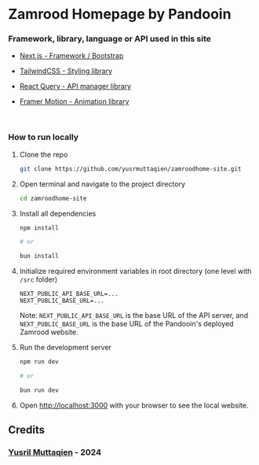 <br/>

# Zamrood Homepage by Pandooin

### Framework, library, language or API used in this site

- [Next.js - Framework / Bootstrap](https://nextjs.org)

- [TailwindCSS - Styling library](https://tailwindcss.com)

- [React Query - API manager library](https://tanstack.com/query/latest)

- [Framer Motion - Animation library](https://www.framer.com/motion)

<br/>

### How to run locally

1. Clone the repo

    ```bash
    git clone https://github.com/yusrmuttaqien/zamroodhome-site.git
    ```

2. Open terminal and navigate to the project directory

    ```bash
    cd zamroodhome-site
    ```

3. Install all dependencies

    ```bash
    npm install

    # or

    bun install
    ```

4. Initialize required environment variables in root directory (one level with `/src` folder)

    ```env
    NEXT_PUBLIC_API_BASE_URL=...
    NEXT_PUBLIC_BASE_URL=...
    ```

    Note: `NEXT_PUBLIC_API_BASE_URL` is the base URL of the API server, and `NEXT_PUBLIC_BASE_URL` is the base URL of the Pandooin's deployed Zamrood website.

5. Run the development server

    ```bash
    npm run dev

    # or

    bun run dev
    ```

6. Open [http://localhost:3000](http://localhost:3000) with your browser to see the local website.

## Credits

### <a href="https://github.com/yusrmuttaqien">Yusril Muttaqien</a> - 2024
